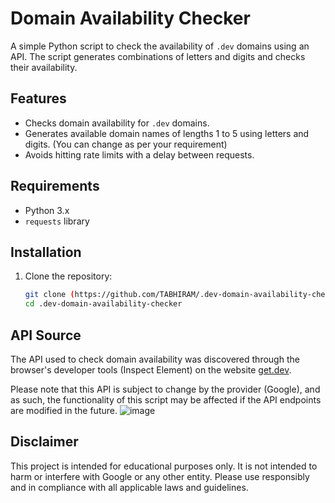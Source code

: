 # Domain Availability Checker

A simple Python script to check the availability of `.dev` domains using an API. The script generates combinations of letters and digits and checks their availability.

## Features

- Checks domain availability for `.dev` domains.
- Generates available domain names of lengths 1 to 5 using letters and digits. (You can change as per your requirement) 
- Avoids hitting rate limits with a delay between requests.

## Requirements

- Python 3.x
- `requests` library

## Installation

1. Clone the repository:
   ```bash
   git clone (https://github.com/TABHIRAM/.dev-domain-availability-checker.git)
   cd .dev-domain-availability-checker

## API Source

The API used to check domain availability was discovered through the browser's developer tools (Inspect Element) on the website [get.dev](https://get.dev/#get-started). 

Please note that this API is subject to change by the provider (Google), and as such, the functionality of this script may be affected if the API endpoints are modified in the future.
![image](https://github.com/user-attachments/assets/4ffc28ce-8b7a-49e4-a30a-94dd50b5b3c3)

## Disclaimer

This project is intended for educational purposes only. It is not intended to harm or interfere with Google or any other entity. Please use responsibly and in compliance with all applicable laws and guidelines.

